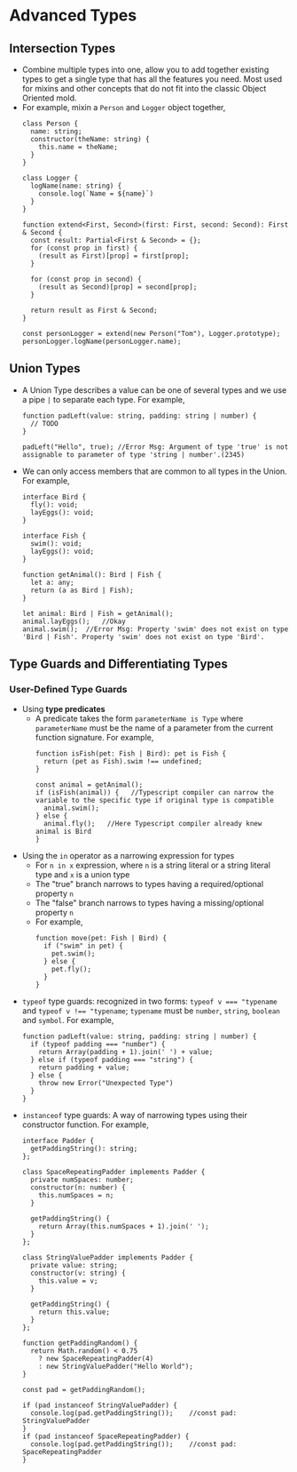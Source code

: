 # Advanced Types

## Intersection Types
  * Combine multiple types into one, allow you to add together existing types to get a single type that has all the features you need. Most used for mixins and other concepts that do not fit into the classic Object Oriented mold.
  * For example, mixin a `Person` and `Logger` object together,
    ```
    class Person {
      name: string;
      constructor(theName: string) {
        this.name = theName;
      }
    }

    class Logger {
      logName(name: string) {
        console.log(`Name = ${name}`)
      }
    }

    function extend<First, Second>(first: First, second: Second): First & Second {
      const result: Partial<First & Second> = {};
      for (const prop in first) {
        (result as First)[prop] = first[prop];
      }

      for (const prop in second) {
        (result as Second)[prop] = second[prop];
      }

      return result as First & Second;
    }

    const personLogger = extend(new Person("Tom"), Logger.prototype);
    personLogger.logName(personLogger.name);
    ```

## Union Types
  * A Union Type describes a value can be one of several types and we use a pipe `|` to separate each type. For example,
    ```
    function padLeft(value: string, padding: string | number) {
      // TODO
    }

    padLeft("Hello", true); //Error Msg: Argument of type 'true' is not assignable to parameter of type 'string | number'.(2345)
    ```

  * We can only access members that are common to all types in the Union. For example,
    ```
    interface Bird {
      fly(): void;
      layEggs(): void;
    }

    interface Fish {
      swim(): void;
      layEggs(): void;
    }

    function getAnimal(): Bird | Fish {
      let a: any;
      return (a as Bird | Fish);
    }

    let animal: Bird | Fish = getAnimal();
    animal.layEggs();   //Okay
    animal.swim();  //Error Msg: Property 'swim' does not exist on type 'Bird | Fish'. Property 'swim' does not exist on type 'Bird'.
    ```

## Type Guards and Differentiating Types
### User-Defined Type Guards
  * Using **type predicates**
    * A predicate takes the form `parameterName is Type` where `parameterName` must be the name of a parameter from the current function signature. For example,
      ```
      function isFish(pet: Fish | Bird): pet is Fish {
        return (pet as Fish).swim !== undefined;
      }

      const animal = getAnimal();
      if (isFish(animal)) {   //Typescript compiler can narrow the variable to the specific type if original type is compatible
        animal.swim();  
      } else {
        animal.fly();   //Here Typescript compiler already knew animal is Bird
      }
      ```
  * Using the `in` operator as a narrowing expression for types
    * For `n in x` expression, where `n` is a string literal or a string literal type and `x` is a union type
    * The "true" branch narrows to types having a required/optional property `n`
    * The "false" branch narrows to types having a missing/optional property `n`
    * For example,
      ```
      function move(pet: Fish | Bird) {
        if ("swim" in pet) {
          pet.swim();
        } else {
          pet.fly();
        }
      }
      ```
  * `typeof` type guards: recognized in two forms: `typeof v === "typename` and `typeof v !== "typename`; `typename` must be `number`, `string`, `boolean` and `symbol`. For example,
    ```
    function padLeft(value: string, padding: string | number) {
      if (typeof padding === "number") {
        return Array(padding + 1).join(' ') + value;
      } else if (typeof padding === "string") {
        return padding + value;
      } else {
        throw new Error("Unexpected Type")
      }
    }
    ```
  * `instanceof` type guards: A way of narrowing types using their constructor function. For example,
    ```
    interface Padder {
      getPaddingString(): string;
    };

    class SpaceRepeatingPadder implements Padder {
      private numSpaces: number;
      constructor(n: number) {
        this.numSpaces = n;
      }

      getPaddingString() {
        return Array(this.numSpaces + 1).join(' ');
      }
    };

    class StringValuePadder implements Padder {
      private value: string;
      constructor(v: string) {
        this.value = v;
      }

      getPaddingString() {
        return this.value;
      }
    };

    function getPaddingRandom() {
      return Math.random() < 0.75
        ? new SpaceRepeatingPadder(4)
        : new StringValuePadder("Hello World");
    }

    const pad = getPaddingRandom();

    if (pad instanceof StringValuePadder) {
      console.log(pad.getPaddingString());    //const pad: StringValuePadder
    }
    if (pad instanceof SpaceRepeatingPadder) {
      console.log(pad.getPaddingString());    //const pad: SpaceRepeatingPadder
    }
    ```